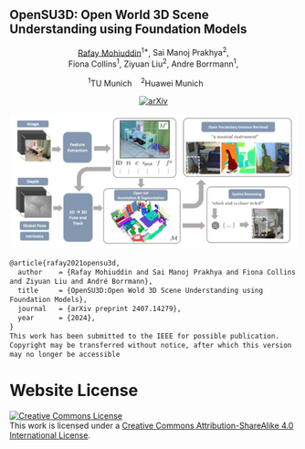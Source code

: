 
## OpenSU3D: Open World 3D Scene Understanding using Foundation Models


<div align="center">
<a href="https://rafaymhddn.github.io/">Rafay Mohiuddin</a><sup>1*</sup>,
<span class="author-block">
  Sai Manoj Prakhya</a><sup>2</sup>,
  </span>
  <br />
<span class="author-block">
  Fiona Collins</a><sup>1</sup>,
</span>
<span class="author-block">
  Ziyuan Liu</a><sup>2</sup>,
</span>
<span class="author-block">
  Andre Borrmann</a><sup>1</sup>,
</span>



<sup>1</sup>TU Munich&nbsp;&nbsp;&nbsp;&nbsp;<sup>2</sup>Huawei Munich&nbsp;&nbsp;&nbsp;&nbsp;&nbsp;&nbsp;&nbsp;<br /><!--sup>*</sup>correspounding author<sup>*</sup-->

<a href="https://rafayamhddn.github.io/"><img alt="arXiv" src="https://img.shields.io/badge/arXiv-badge"></a>



![teaser](static/images/approch/intro.png)

</div>


```
@article{rafay2021opensu3d,
  author    = {Rafay Mohiuddin and Sai Manoj Prakhya and Fiona Collins and Ziyuan Liu and André Borrmann},
  title     = {OpenSU3D:Open Wold 3D Scene Understanding using Foundation Models},
  journal   = {arXiv preprint 2407.14279},
  year      = {2024},
}
This work has been submitted to the IEEE for possible publication.
Copyright may be transferred without notice, after which this version may no longer be accessible
```

# Website License
<a rel="license" href="http://creativecommons.org/licenses/by-sa/4.0/"><img alt="Creative Commons License" style="border-width:0" src="https://i.creativecommons.org/l/by-sa/4.0/88x31.png" /></a><br />This work is licensed under a <a rel="license" href="http://creativecommons.org/licenses/by-sa/4.0/">Creative Commons Attribution-ShareAlike 4.0 International License</a>.

